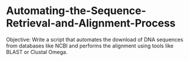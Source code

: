 # Automating-the-Sequence-Retrieval-and-Alignment-Process

Objective: Write a script that automates the download of DNA sequences from databases like NCBI and performs the alignment using tools like BLAST or Clustal Omega.
